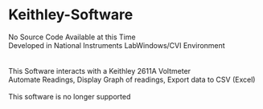 # Keithley-Software
No Source Code Available at this Time<br>
Developed in National Instruments LabWindows/CVI Environment<br>
<br><br>
This Software interacts with a Keithley 2611A Voltmeter<br>
Automate Readings, Display Graph of readings, Export data to CSV (Excel)<br>
<br>
This software is no longer supported
